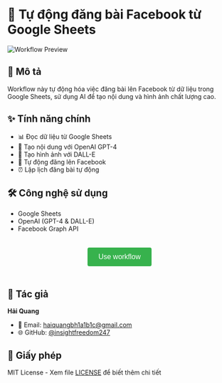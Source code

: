 # 🤖 Tự động đăng bài Facebook từ Google Sheets

![Workflow Preview](./images/workflow-preview.svg)

## 📝 Mô tả
Workflow này tự động hóa việc đăng bài lên Facebook từ dữ liệu trong Google Sheets, sử dụng AI để tạo nội dung và hình ảnh chất lượng cao.

## ✨ Tính năng chính
- 📊 Đọc dữ liệu từ Google Sheets
- 🤖 Tạo nội dung với OpenAI GPT-4
- 🎨 Tạo hình ảnh với DALL-E
- 📱 Tự động đăng lên Facebook
- ⏰ Lập lịch đăng bài tự động

## 🛠️ Công nghệ sử dụng
- Google Sheets
- OpenAI (GPT-4 & DALL-E)
- Facebook Graph API

<div align="center">
  <button id="copyButton" onclick="copyWorkflow()" style="
    background-color: #37b24d;
    color: white;
    padding: 12px 24px;
    border: none;
    border-radius: 4px;
    font-size: 16px;
    cursor: pointer;
    margin: 20px 0;
  ">
    Use workflow
  </button>
</div>

<script>
async function copyWorkflow() {
  try {
    const response = await fetch('workflow.json');
    const json = await response.text();
    await navigator.clipboard.writeText(json);
    
    const button = document.getElementById('copyButton');
    button.textContent = 'Copied!';
    button.style.backgroundColor = '#2f9e44';
    
    setTimeout(() => {
      button.textContent = 'Use workflow';
      button.style.backgroundColor = '#37b24d';
    }, 2000);
  } catch (err) {
    console.error('Failed to copy:', err);
  }
}
</script>

## 👤 Tác giả
**Hải Quang**
- 📧 Email: haiquangbh1a1b1c@gmail.com
- 🌐 GitHub: [@insightfreedom247](https://github.com/insightfreedom247)

## 📄 Giấy phép
MIT License - Xem file [LICENSE](../../LICENSE) để biết thêm chi tiết